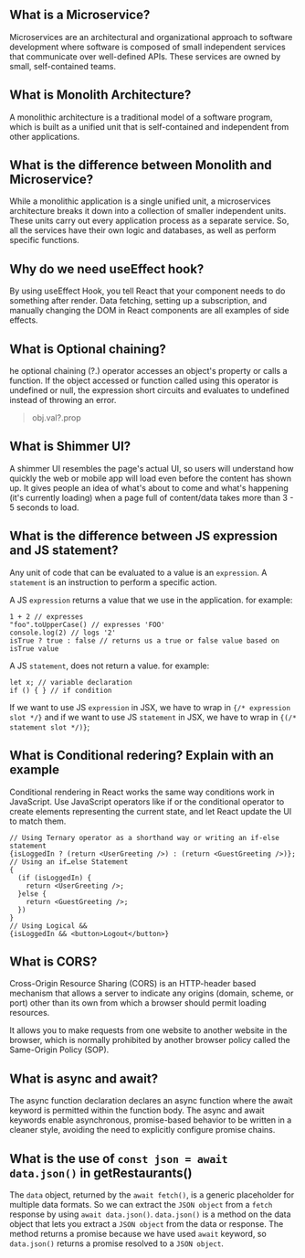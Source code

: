 ## What is a Microservice?
Microservices are an architectural and organizational approach to software development where software is composed of small independent services that communicate over well-defined APIs. These services are owned by small, self-contained teams.


## What is Monolith Architecture?
A monolithic architecture is a traditional model of a software program, which is built as a unified unit that is self-contained and independent from other applications. 


## What is the difference between Monolith and Microservice?
While a monolithic application is a single unified unit, a microservices architecture breaks it down into a collection of smaller independent units. These units carry out every application process as a separate service. So, all the services have their own logic and databases, as well as perform specific functions.


## Why do we need useEffect hook?
By using useEffect Hook, you tell React that your component needs to do something after render. Data fetching, setting up a subscription, and manually changing the DOM in React components are all examples of side effects.


## What is Optional chaining?
he optional chaining (?.) operator accesses an object's property or calls a function. If the object accessed or function called using this operator is undefined or null, the expression short circuits and evaluates to undefined instead of throwing an error.
>obj.val?.prop


## What is Shimmer UI?
A shimmer UI resembles the page's actual UI, so users will understand how quickly the web or mobile app will load even before the content has shown up. It gives people an idea of what's about to come and what's happening (it's currently loading) when a page full of content/data takes more than 3 - 5 seconds to load.

## What is the difference between JS expression and JS statement?
Any unit of code that can be evaluated to a value is an ```expression```. A ```statement``` is an instruction to perform a specific action.

A JS ```expression``` returns a value that we use in the application. for example:

```
1 + 2 // expresses 
"foo".toUpperCase() // expresses 'FOO'
console.log(2) // logs '2'
isTrue ? true : false // returns us a true or false value based on isTrue value

```

A JS ```statement```, does not return a value. for example:

```
let x; // variable declaration
if () { } // if condition
```

If we want to use JS ```expression``` in JSX, we have to wrap in ```{/* expression slot */}``` and if we want to use JS ```statement``` in JSX, we have to wrap in ```{(/* statement slot */)}```;

## What is Conditional redering? Explain with an example
Conditional rendering in React works the same way conditions work in JavaScript. Use JavaScript operators like if or the conditional operator to create elements representing the current state, and let React update the UI to match them.

```
// Using Ternary operator as a shorthand way or writing an if-else statement
{isLoggedIn ? (return <UserGreeting />) : (return <GuestGreeting />)};
// Using an if…else Statement
{
  (if (isLoggedIn) {
    return <UserGreeting />;
  }else {
    return <GuestGreeting />;
  })
}
// Using Logical &&
{isLoggedIn && <button>Logout</button>}
```

## What is CORS?
Cross-Origin Resource Sharing (CORS) is an HTTP-header based mechanism that allows a server to indicate any origins (domain, scheme, or port) other than its own from which a browser should permit loading resources.

It allows you to make requests from one website to another website in the browser, which is normally prohibited by another browser policy called the Same-Origin Policy (SOP).

## What is async and await?
The async function declaration declares an async function where the await keyword is permitted within the function body. The async and await keywords enable asynchronous, promise-based behavior to be written in a cleaner style, avoiding the need to explicitly configure promise chains.


## What is the use of `const json = await data.json()` in getRestaurants()
The `data` object, returned by the `await fetch()`, is a generic placeholder for multiple data formats. So we can extract the `JSON object` from a `fetch` response by using `await data.json()`.
`data.json()` is a method on the data object that lets you extract a `JSON object` from the data or response. The method returns a promise because we have used `await` keyword, so `data.json()` returns a promise resolved to a `JSON object`.